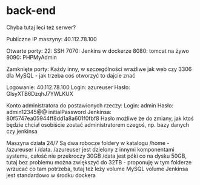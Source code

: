 # back-end

Chyba tutaj leci też serwer?

Publiczne IP maszyny:
40.112.78.100

Otwarte porty:
22: SSH
7070: Jenkins w dockerze
8080: tomcat na żywo
9090: PHPMyAdmin

Zamknięte porty:
Każdy inny, w szczególności wrażliwe jak web czy 3306 dla MySQL - jak trzeba coś otworzyć to dajcie znać

Logowanie:
40.112.78.100
Login: azureuser
Hasło: GIsyXTB6DzqhJ7YWLKUX

Konto administratora do postawionych rzeczy:
Login: admin
Hasło: admin12345@@
initialPassword Jenkinsa: 80f5747ea05944ff8dd1a8a601f0fbf8
Hasło możliwe że do zmiany, jak ktoś będzie chciał osobiście zostać administratorem czegoś, np. bazy danych czy jenkinsa

Maszyna działa 24/7
Są dwa robocze foldery w katalogu /home - /azureuser i /data. 
/azureuser jest dzielony z innymi komponentami systemu, całość nie przekroczy 30GB
/data jest póki co na dysku 50GB, tutaj bez problemu można zwiększyć do 32TB - proponuję w tym folderze wrzucać co tam potrzeba, tutaj też leży volume MySQL
volume Jenkinsa jest standardowo w środku dockera
